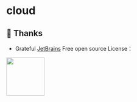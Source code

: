 # cloud

## 🤝 Thanks

- Grateful [JetBrains](https://jb.gg/OpenSourceSupport) Free open source License：

<img src="https://resources.jetbrains.com/storage/products/company/brand/logos/jb_beam.png" width="100" height="100" alt=""/>